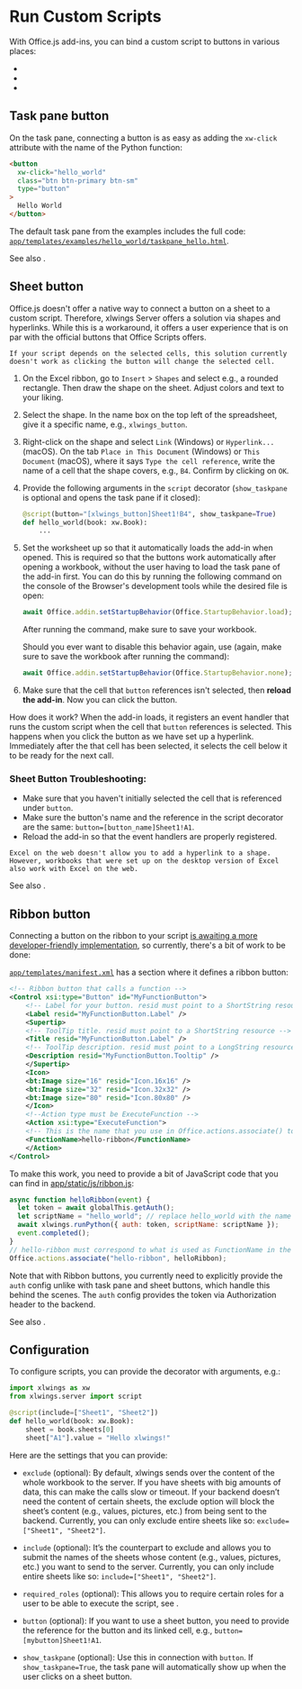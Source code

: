 # Run Custom Scripts

With Office.js add-ins, you can bind a custom script to buttons in various places:

- [](#task-pane-button)
- [](#sheet-button)
- [](#ribbon-button)

## Task pane button

On the task pane, connecting a button is as easy as adding the `xw-click` attribute with the name of the Python function:

```html
<button
  xw-click="hello_world"
  class="btn btn-primary btn-sm"
  type="button"
>
  Hello World
</button>
```

The default task pane from the examples includes the full code: [`app/templates/examples/hello_world/taskpane_hello.html`](https://github.com/xlwings/xlwings-server/blob/main/app/templates/examples/hello_world/taskpane_hello.html).

See also [](#configuration).

## Sheet button

Office.js doesn't offer a native way to connect a button on a sheet to a custom script. Therefore, xlwings Server offers a solution via shapes and hyperlinks. While this is a workaround, it offers a user experience that is on par with the official buttons that Office Scripts offers.

```{warning}
If your script depends on the selected cells, this solution currently doesn't work as clicking the button will change the selected cell.
```

1. On the Excel ribbon, go to `Insert` > `Shapes` and select e.g., a rounded rectangle. Then draw the shape on the sheet. Adjust colors and text to your liking.
2. Select the shape. In the name box on the top left of the spreadsheet, give it a specific name, e.g., `xlwings_button`.
3. Right-click on the shape and select `Link` (Windows) or `Hyperlink...` (macOS). On the tab `Place in This Document` (Windows) or `This Document` (macOS), where it says `Type the cell reference`, write the name of a cell that the shape covers, e.g., `B4`. Confirm by clicking on `OK`.
4. Provide the following arguments in the `script` decorator (`show_taskpane` is optional and opens the task pane if it closed):

   ```python
   @script(button="[xlwings_button]Sheet1!B4", show_taskpane=True)
   def hello_world(book: xw.Book):
       ...
   ```

5. Set the worksheet up so that it automatically loads the add-in when opened. This is required so that the buttons work automatically after opening a workbook, without the user having to load the task pane of the add-in first. You can do this by running the following command on the console of the Browser's development tools while the desired file is open:

   ```js
   await Office.addin.setStartupBehavior(Office.StartupBehavior.load);
   ```

   After running the command, make sure to save your workbook.

   Should you ever want to disable this behavior again, use (again, make sure to save the workbook after running the command):

   ```js
   await Office.addin.setStartupBehavior(Office.StartupBehavior.none);
   ```

6. Make sure that the cell that `button` references isn't selected, then **reload the add-in**. Now you can click the button.

How does it work? When the add-in loads, it registers an event handler that runs the custom script when the cell that `button` references is selected. This happens when you click the button as we have set up a hyperlink. Immediately after the that cell has been selected, it selects the cell below it to be ready for the next call.

### Sheet Button Troubleshooting:

- Make sure that you haven't initially selected the cell that is referenced under `button`.
- Make sure the button's name and the reference in the script decorator are the same: `button=[button_name]Sheet1!A1`.
- Reload the add-in so that the event handlers are properly registered.

```{note}
Excel on the web doesn't allow you to add a hyperlink to a shape. However, workbooks that were set up on the desktop version of Excel also work with Excel on the web.
```

See also [](#configuration).

## Ribbon button

Connecting a button on the ribbon to your script [is awaiting a more developer-friendly implementation](https://github.com/xlwings/xlwings-server/issues/102), so currently, there's a bit of work to be done:

[`app/templates/manifest.xml`](https://github.com/xlwings/xlwings-server/blob/main/app/templates/manifest.xml) has a section where it defines a ribbon button:

```xml
<!-- Ribbon button that calls a function -->
<Control xsi:type="Button" id="MyFunctionButton">
    <!-- Label for your button. resid must point to a ShortString resource -->
    <Label resid="MyFunctionButton.Label" />
    <Supertip>
    <!-- ToolTip title. resid must point to a ShortString resource -->
    <Title resid="MyFunctionButton.Label" />
    <!-- ToolTip description. resid must point to a LongString resource -->
    <Description resid="MyFunctionButton.Tooltip" />
    </Supertip>
    <Icon>
    <bt:Image size="16" resid="Icon.16x16" />
    <bt:Image size="32" resid="Icon.32x32" />
    <bt:Image size="80" resid="Icon.80x80" />
    </Icon>
    <!--Action type must be ExecuteFunction -->
    <Action xsi:type="ExecuteFunction">
    <!-- This is the name that you use in Office.actions.associate() to connect it to a function -->
    <FunctionName>hello-ribbon</FunctionName>
    </Action>
</Control>
```

To make this work, you need to provide a bit of JavaScript code that you can find in [app/static/js/ribbon.js](https://github.com/xlwings/xlwings-server/blob/main/app/static/js/ribbon.js):

```js
async function helloRibbon(event) {
  let token = await globalThis.getAuth();
  let scriptName = "hello_world"; // replace hello_world with the name of your script
  await xlwings.runPython({ auth: token, scriptName: scriptName });
  event.completed();
}
// hello-ribbon must correspond to what is used as FunctionName in the manifest
Office.actions.associate("hello-ribbon", helloRibbon);
```

Note that with Ribbon buttons, you currently need to explicitly provide the `auth` config unlike with task pane and sheet buttons, which handle this behind the scenes. The `auth` config provides the token via Authorization header to the backend.

See also [](#configuration).

## Configuration

To configure scripts, you can provide the decorator with arguments, e.g.:

```python
import xlwings as xw
from xlwings.server import script

@script(include=["Sheet1", "Sheet2"])
def hello_world(book: xw.Book):
    sheet = book.sheets[0]
    sheet["A1"].value = "Hello xlwings!"
```

Here are the settings that you can provide:

- `exclude` (optional): By default, xlwings sends over the content of the whole workbook to the server. If you have sheets with big amounts of data, this can make the calls slow or timeout. If your backend doesn’t need the content of certain sheets, the exclude option will block the sheet’s content (e.g., values, pictures, etc.) from being sent to the backend. Currently, you can only exclude entire sheets like so: `exclude=["Sheet1", "Sheet2"]`.

- `include` (optional): It’s the counterpart to exclude and allows you to submit the names of the sheets whose content (e.g., values, pictures, etc.) you want to send to the server. Currently, you can only include entire sheets like so: `include=["Sheet1", "Sheet2"]`.

- `required_roles` (optional): This allows you to require certain roles for a user to be able to execute the script, see [](authorization.md).

- `button` (optional): If you want to use a sheet button, you need to provide the reference for the button and its linked cell, e.g., `button=[mybutton]Sheet1!A1`.

- `show_taskpane` (optional): Use this in connection with `button`. If `show_taskpane=True`, the task pane will automatically show up when the user clicks on a sheet button.
